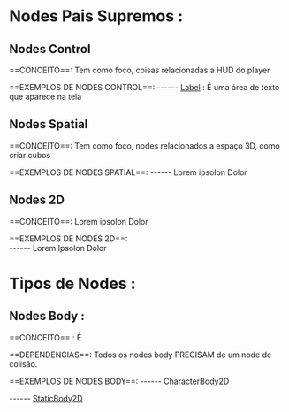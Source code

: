 # Nodes Pais Supremos : 
## Nodes Control
==CONCEITO==: Tem como foco, coisas relacionadas a HUD do player

==EXEMPLOS DE NODES CONTROL==: 
------ [Label](node_Label) : É uma área de texto que aparece na tela

## Nodes Spatial
==CONCEITO==: Tem como foco, nodes relacionados a espaço 3D, como criar cubos 

==EXEMPLOS DE NODES SPATIAL==: 
------ Lorem ipsolon Dolor

## Nodes 2D
==CONCEITO==: Lorem ipsolon Dolor

==EXEMPLOS DE NODES 2D==:  
------ Lorem Ipsolon Dolor 

# Tipos de Nodes : 
## Nodes Body : 
==CONCEITO== : É 

==DEPENDENCIAS==: Todos os nodes body PRECISAM de um node de colisão.

==EXEMPLOS DE NODES BODY==: 
------ [CharacterBody2D](node_CharacterBody2D) 

------ [StaticBody2D](node_StaticBody2D) 